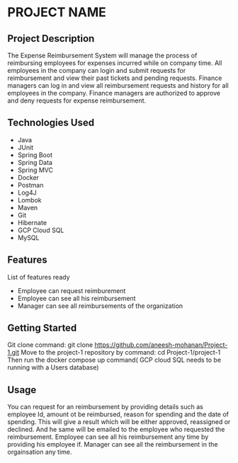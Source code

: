 # PROJECT NAME

## Project Description
The Expense Reimbursement System will manage the process of reimbursing employees for expenses incurred while on company time. All employees in the company can login and submit requests for reimbursement and view their past tickets and pending requests. Finance managers can log in and view all reimbursement requests and history for all employees in the company. Finance managers are authorized to approve and deny requests for expense reimbursement.

## Technologies Used

* Java
* JUnit
* Spring Boot
* Spring Data
* Spring MVC
* Docker
* Postman
* Log4J
* Lombok
* Maven
* Git
* Hibernate
* GCP Cloud SQL
* MySQL

## Features

List of features ready
* Employee can request reimburement
* Employee can see all his reimbursement
* Manager can see all reimbursements of the organization


## Getting Started
   
Git clone command: git clone https://github.com/aneesh-mohanan/Project-1.git
Move to the project-1 repository by command: cd Project-1/project-1
Then run the docker compose up command( GCP cloud SQL needs to be running with a Users database)

## Usage

You can request for an reimbursement by providing details such as employee Id, amount ot be reimbursed, reason for spending and the date of spending. This will give a result which will be either approved, reassigned or declined. And he same will be emailed to the employee who requested the reimbursement. Employee can see all his reimbursement any time by providing his employee if. Manager can see all the reimbursement in the orgainsation any time.
